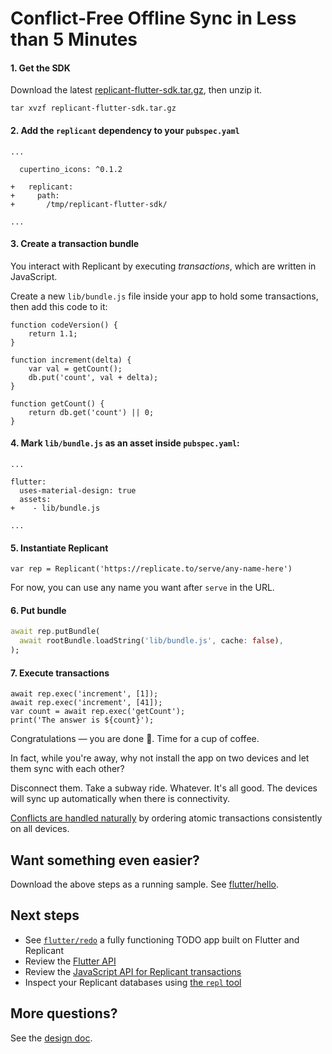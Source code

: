 # Conflict-Free Offline Sync in Less than 5 Minutes

#### 1. Get the SDK

Download the latest [replicant-flutter-sdk.tar.gz](https://github.com/aboodman/replicant/releases), then unzip it.

```
tar xvzf replicant-flutter-sdk.tar.gz
```

#### 2. Add the `replicant` dependency to your `pubspec.yaml`

```
...

  cupertino_icons: ^0.1.2

+   replicant:
+     path:
+       /tmp/replicant-flutter-sdk/

...
```

#### 3. Create a transaction bundle

You interact with Replicant by executing _transactions_, which are written in JavaScript.

Create a new `lib/bundle.js` file inside your app to hold some transactions, then add this code to it:

```
function codeVersion() {
    return 1.1;
}

function increment(delta) {
    var val = getCount();
    db.put('count', val + delta);
}

function getCount() {
    return db.get('count') || 0;
}
```

#### 4. Mark `lib/bundle.js` as an asset inside `pubspec.yaml`:

```
...

flutter:
  uses-material-design: true
  assets:
+    - lib/bundle.js

...
```

#### 5. Instantiate Replicant

```
var rep = Replicant('https://replicate.to/serve/any-name-here')
```

For now, you can use any name you want after `serve` in the URL.

#### 6. Put bundle

```dart
await rep.putBundle(
  await rootBundle.loadString('lib/bundle.js', cache: false),
);
```

#### 7. Execute transactions

```
await rep.exec('increment', [1]);
await rep.exec('increment', [41]);
var count = await rep.exec('getCount');
print('The answer is ${count}');
```

Congratulations — you are done 🎉. Time for a cup of coffee.

In fact, while you're away, why not install the app on two devices and let them sync with each other?

Disconnect them. Take a subway ride. Whatever. It's all good. The devices will sync up automatically when there is connectivity.

[Conflicts are handled naturally](https://github.com/aboodman/replicant/blob/master/README.md#conflicts) by ordering atomic transactions consistently on all devices.

## Want something even easier?

Download the above steps as a running sample. See [flutter/hello](../samples/flutter/hello).

## Next steps

- See [`flutter/redo`](../samples/flutter/redo) a fully functioning TODO app built on Flutter and Replicant
- Review the [Flutter API](https://replicate.to/doc/flutter/)
- Review the [JavaScript API for Replicant transactions](transaction-api.md)
- Inspect your Replicant databases using [the `repl` tool](cli.md)

## More questions?

See the [design doc](../README.md).
